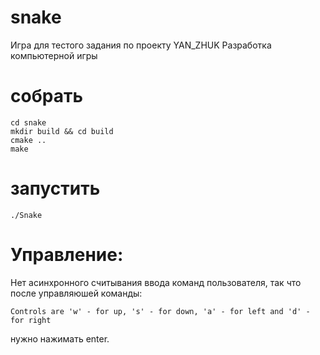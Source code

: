# snake
Игра для тестого задания по проекту YAN_ZHUK Разработка компьютерной игры
# собрать
```
cd snake 
mkdir build && cd build
cmake ..
make
``` 
# запустить
```./Snake```
# Управление:
Нет асинхронного считывания ввода команд пользователя, так что 
после управляюшей команды: 
```
Controls are 'w' - for up, 's' - for down, 'a' - for left and 'd' - for right
```
нужно нажимать enter.
